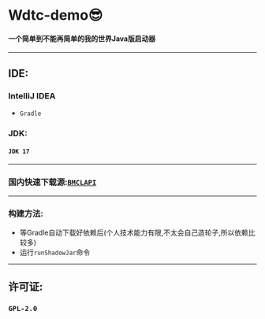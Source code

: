 # Wdtc-demo😎

#### 一个简单到不能再简单的我的世界Java版启动器

---

## IDE:

### IntelliJ IDEA

- `Gradle`

### JDK:

#### `JDK 17`

---

### 国内快速下载源:[`BMCLAPI`](https://bmclapidoc.bangbang93.com/)

---

### 构建方法:

- 等Gradle自动下载好依赖后(个人技术能力有限,不太会自己造轮子,所以依赖比较多)
- 运行`runShadowJar`命令

---

## 许可证:

### `GPL-2.0`

